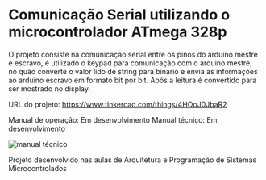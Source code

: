 # Comunicação Serial utilizando o microcontrolador ATmega 328p

O projeto consiste na comunicação serial entre os pinos do arduino mestre e escravo,
é utilizado o keypad para comunicação com o arduino mestre, no quão converte o valor lido de string para binário
e envia as informações ao arduino escravo em formato bit por bit.
Após a leitura é convertido para ser mostrado no display. 

URL do projeto: https://www.tinkercad.com/things/4HOoJ0JbaR2

Manual de operação: Em desenvolvimento
Manual técnico: Em desenvolvimento

![manual técnico](https://user-images.githubusercontent.com/44483048/196742522-16595122-1a46-4af4-933c-eaad25fe14e2.png)

Projeto desenvolvido nas aulas de Arquitetura e Programação de Sistemas Microcontrolados
